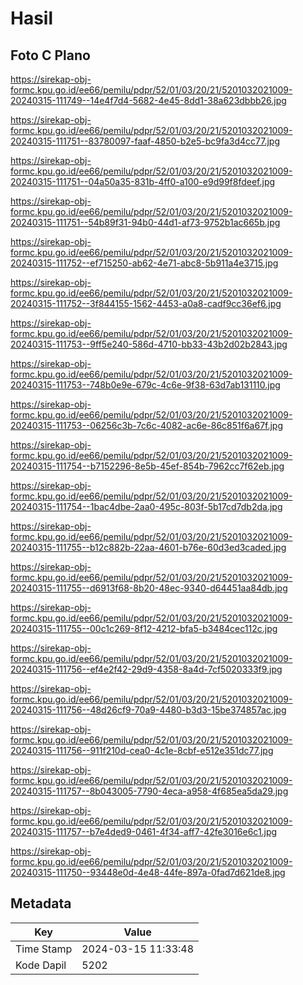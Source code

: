 # Hasil

## Foto C Plano

https://sirekap-obj-formc.kpu.go.id/ee66/pemilu/pdpr/52/01/03/20/21/5201032021009-20240315-111749--14e4f7d4-5682-4e45-8dd1-38a623dbbb26.jpg

https://sirekap-obj-formc.kpu.go.id/ee66/pemilu/pdpr/52/01/03/20/21/5201032021009-20240315-111751--83780097-faaf-4850-b2e5-bc9fa3d4cc77.jpg

https://sirekap-obj-formc.kpu.go.id/ee66/pemilu/pdpr/52/01/03/20/21/5201032021009-20240315-111751--04a50a35-831b-4ff0-a100-e9d99f8fdeef.jpg

https://sirekap-obj-formc.kpu.go.id/ee66/pemilu/pdpr/52/01/03/20/21/5201032021009-20240315-111751--54b89f31-94b0-44d1-af73-9752b1ac665b.jpg

https://sirekap-obj-formc.kpu.go.id/ee66/pemilu/pdpr/52/01/03/20/21/5201032021009-20240315-111752--ef715250-ab62-4e71-abc8-5b911a4e3715.jpg

https://sirekap-obj-formc.kpu.go.id/ee66/pemilu/pdpr/52/01/03/20/21/5201032021009-20240315-111752--3f844155-1562-4453-a0a8-cadf9cc36ef6.jpg

https://sirekap-obj-formc.kpu.go.id/ee66/pemilu/pdpr/52/01/03/20/21/5201032021009-20240315-111753--9ff5e240-586d-4710-bb33-43b2d02b2843.jpg

https://sirekap-obj-formc.kpu.go.id/ee66/pemilu/pdpr/52/01/03/20/21/5201032021009-20240315-111753--748b0e9e-679c-4c6e-9f38-63d7ab131110.jpg

https://sirekap-obj-formc.kpu.go.id/ee66/pemilu/pdpr/52/01/03/20/21/5201032021009-20240315-111753--06256c3b-7c6c-4082-ac6e-86c851f6a67f.jpg

https://sirekap-obj-formc.kpu.go.id/ee66/pemilu/pdpr/52/01/03/20/21/5201032021009-20240315-111754--b7152296-8e5b-45ef-854b-7962cc7f62eb.jpg

https://sirekap-obj-formc.kpu.go.id/ee66/pemilu/pdpr/52/01/03/20/21/5201032021009-20240315-111754--1bac4dbe-2aa0-495c-803f-5b17cd7db2da.jpg

https://sirekap-obj-formc.kpu.go.id/ee66/pemilu/pdpr/52/01/03/20/21/5201032021009-20240315-111755--b12c882b-22aa-4601-b76e-60d3ed3caded.jpg

https://sirekap-obj-formc.kpu.go.id/ee66/pemilu/pdpr/52/01/03/20/21/5201032021009-20240315-111755--d6913f68-8b20-48ec-9340-d64451aa84db.jpg

https://sirekap-obj-formc.kpu.go.id/ee66/pemilu/pdpr/52/01/03/20/21/5201032021009-20240315-111755--00c1c269-8f12-4212-bfa5-b3484cec112c.jpg

https://sirekap-obj-formc.kpu.go.id/ee66/pemilu/pdpr/52/01/03/20/21/5201032021009-20240315-111756--ef4e2f42-29d9-4358-8a4d-7cf5020333f9.jpg

https://sirekap-obj-formc.kpu.go.id/ee66/pemilu/pdpr/52/01/03/20/21/5201032021009-20240315-111756--48d26cf9-70a9-4480-b3d3-15be374857ac.jpg

https://sirekap-obj-formc.kpu.go.id/ee66/pemilu/pdpr/52/01/03/20/21/5201032021009-20240315-111756--911f210d-cea0-4c1e-8cbf-e512e351dc77.jpg

https://sirekap-obj-formc.kpu.go.id/ee66/pemilu/pdpr/52/01/03/20/21/5201032021009-20240315-111757--8b043005-7790-4eca-a958-4f685ea5da29.jpg

https://sirekap-obj-formc.kpu.go.id/ee66/pemilu/pdpr/52/01/03/20/21/5201032021009-20240315-111757--b7e4ded9-0461-4f34-aff7-42fe3016e6c1.jpg

https://sirekap-obj-formc.kpu.go.id/ee66/pemilu/pdpr/52/01/03/20/21/5201032021009-20240315-111750--93448e0d-4e48-44fe-897a-0fad7d621de8.jpg


## Metadata

| Key        | Value               |
| ---------- | ------------------- |
| Time Stamp | 2024-03-15 11:33:48 |
| Kode Dapil | 5202                |



